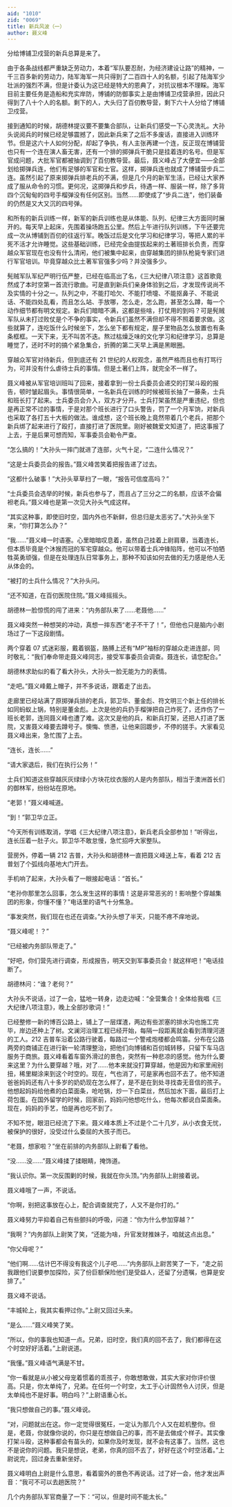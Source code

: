 ```yaml
---
aid: "1010"
zid: "0069"
title: 新兵风波（一）
author: 聂义峰
---
```


分给博铺卫戍营的新兵总算是来了。

由于各条战线都严重缺乏劳动力，本着“军队要忍耐，为经济建设让路”的精神，一千三百多新的劳动力，陆军海军一共只得到了二百四十人的名额，引起了陆海军少壮派的强烈不满，但是计委认为这已经是特大的恩典了，对抗议根本不理睬。海军目前主要任务是造船和充实岸防，博铺的防御事实上是由博铺卫戍营承担，因此只得到了八十个人的名额。剩下的人，大头归了百仞教导营，剩下六十人分给了博铺卫戍营。

接到通知的时候，胡德林提议要不要集合部队，让新兵们感受一下心灵洗礼。大孙头说阅兵的时候已经足够震撼了，因此新兵来了之后不多废话，直接进入训练环节。但是这六十人如何分配，却起了争执，有人主张再建一个连，反正现在博铺营也只有一个连在演人畜无害，还有一个排的掷弹兵干脆只是挂着连的名号。但是军官成问题，大批军官都被抽调到了百仞教导营。最后，聂义峰占了大便宜——全部划给掷弹兵连，他们有足够的军官和士官。这样，掷弹兵连也就成了博铺营步兵二连。虽然引起了原来掷弹兵排老兵的不满，但是几个月的新军生活，已经让大家养成了服从命令的习惯。更何况，这掷弹兵和步兵，待遇一样、服装一样，除了多背四个沉甸甸的四号手榴弹没有任何区别。当然……即使成了“步兵二连”，他们装备的仍然是又大又沉的四号弹。

和所有的新兵训练一样，新军的新兵训练也是从体能、队列、纪律三大方面同时展开的。每天早上起床，先围着操场跑五公里。然后上午进行队列训练，下午还要完成一次从博铺到百仞的往返行军。晚饭过后是文化学习和纪律学习，等把人累的半死不活才允许睡觉。这些基础训练，已经完全由提拔起来的土著班排长负责，而穿越众军官现在也没有什么清闲，他们被集中起来，由穿越集团的排队枪毙专家们进行军官培训。毕竟穿越众比土著军官强多少吗？并没强多少。

髡贼军队军纪严明行伍严整，已经在临高出了名，《三大纪律八项注意》这首歌竟然成了本时空第一首流行歌曲。可是直到新兵们亲身体验到之后，才发现传说尚不及实情的十分之一。队列之中，不能打哈欠、不能打喷嚏、不能抠鼻子、不能说话、不能四处乱看，而且怎么站、手放哪，怎么走，怎么跑，甚至怎么蹲，每一个动作细节都有明文规定。新兵们暗暗不满，这都是些啥，打仗用的到吗？可是髡贼军队从未打过败仗是个不争的事实，令新兵们虽然不满但却不得不照着要求做。这些就算了，连吃饭什么时候坐下，怎么坐下都有规定，屋子里物品怎么放置也有条条框框。一天下来，无不叫苦不迭。熬过枯燥乏味的文化学习和纪律学习，总算是睡觉了，还时不时的搞个紧急集合，折腾的第二天早上满是黑眼圈。

穿越众军官对待新兵，但到底还有 21 世纪的人权观念，虽然严格而且也有打骂行为，可并没有什么虐待士兵的事情。但是土著们上阵，就完全不一样了。

聂义峰被从军官培训班叫了回来，接着拿到一份士兵委员会递交的打架斗殴的报告，顿时皱起眉头。事情很简单，一名新兵在训练的时候被班长抽了一藤条，士兵和班长打了起来。士兵委员会介入，双方才分开。士兵打架虽然是严重违纪，但也是再正常不过的事情，于是对那个班长进行了口头警告，罚了一个月军饷，对新兵也采取了各打五十大板的做法。谁成想，这个班长晚上竟然带着几个老兵，把那个新兵绑了起来进行了殴打，直接打进了医院里。刚好被魏爱文知道了，把这事报了上去，于是后果可想而知，军事委员会勒令严查。

“怎么搞的！”大孙头一摔门就进了连部，火气十足，“二连什么情况？”

“这是士兵委员会的报告。”聂义峰苦笑着把报告递了过去。

“这都什么破事！”大孙头草草扫了一眼，“报告可信度高吗？”

“士兵委员会选举的时候，新兵也参与了，而且占了三分之二的名额，应该不会偏袒老兵。”聂义峰也是第一次见大孙头气成这样。

“其实这种事，即使旧时空，国内外也不新鲜，但总归是太恶劣了。”大孙头坐下来，“你打算怎么办？”

“我……”聂义峰一时语塞。心里暗暗叹息着，虽然自己挂着上尉肩章，当着连长，但本质毕竟是个沐猴而冠的军宅穿越众。他可以带着士兵冲锋陷阵，他可以不怕牺牲英勇顽强，但是在处理连队日常事务上，那种不知该如何去做的无力感是他人无从体会的。

“被打的士兵什么情况？”大孙头问。

“还不知道，在百仞医院住院。”聂义峰摇摇头。

胡德林一脸惊慌的闯了进来：“内务部队来了……老聂他……”

聂义峰突然一种想哭的冲动，真想一摔东西“老子不干了！”，但他也只是脑内小剧场过了一下这段剧情。

两个穿着 07 式迷彩服，戴着钢盔，胳膊上还有“MP”袖标的穿越众走进连部，同时敬礼：“我们奉命带走聂义峰同志，接受军事委员会调查。聂连长，请您配合。”

胡德林求助似的看了看大孙头，大孙头一脸无能为力的表情。

“走吧。”聂义峰戴上帽子，并不多说话，跟着走了出去。

走廊里已经站满了原掷弹兵排的老兵，郭卫华、董金彪、符文明三个新上任的排长如同蚂蚁上锅，特别是董金彪。上次是他的兵扔手榴弹把自己炸死了，还炸伤了一班长老郭，连同聂义峰也遭了难。这次又是他的兵，和新兵打架，还把人打进了医院，又害聂义峰要去蹲号子。懊悔、愤懑，让他来回踱步，不停的搓手。大家看见聂义峰出来，急忙围了上去。

“连长，连长……”

“请大家退后，我们在执行公务！”

士兵们知道这些穿越灰灰绿绿小方块花纹衣服的人是内务部队，相当于澳洲首长们的御林军，纷纷站在原地。

“老郭！”聂义峰喊道。

“到！”郭卫华立正。

“今天所有训练取消，学唱《三大纪律八项注意》，新兵老兵全部参加！”听得出，连长压着一肚子火。郭卫华不敢怠慢，急忙招呼大家整队。

营房外，停着一辆 212 吉普，大孙头和胡德林一直把聂义峰送上车，看着 212 吉普划了个弧线向基地大门开去。

手机响了起来，大孙头看了一眼接起电话：“首长。”

“老孙你那里怎么回事，怎么发生这样的事情！这是非常恶劣的！影响整个穿越集团的形象，你懂不懂？”电话里的语气十分焦急。

“事发突然，我们现在也还在调查。”大孙头想了半天，只能不疼不痒地说。

“聂义峰呢！？”

“已经被内务部队带走了。”

“好吧，你们营先进行调查，形成报告，明天交到军事委员会！就这样吧！”电话挂断了。

胡德林问：“谁？老何？”

大孙头不说话，过了一会，猛地一转身，边走边喊：“全营集合！全体给我唱《三大纪律八项注意》，晚上全部抄歌词！”

已经整修一新的博百公路上，铺上了一层煤渣，两边有些淤塞的排水沟也施工完毕，岸边还种上了树。文澜河治理工程已经开始，每隔一段距离就会看到清理河道的工人。212 吉普车沿着公路行驶着，每路过一个警戒炮楼都会鸣笛。分布在公路两旁的商铺正在进行新一轮清理整治，把他们向博铺和百仞城转移，只留下车马店服务于商旅。聂义峰看着车窗外滑过的景色，突然有一种悲凉的感觉。他为什么要来这里？为什么要穿越？哦，对了……他本来就没打算穿越，他是因为和家里闹别扭，稀里糊涂来到这个时空的。现在，气也消了，可是家再也回不去了。他不知道爸爸妈妈还有八十多岁的奶奶现在怎么样了，是不是在到处寻找杳无音信的孩子。他想起妈妈给他煮的白菜面条，呛呛锅，炒一下白菜丝，然后加水下面，最后打上荷包蛋。在国外留学的时候，回家前，妈妈问他想吃什么，他每次都说白菜面条。现在，妈妈的手艺，怕是再也吃不到了。

不知不觉，眼泪已经流了下来。聂义峰本质上不过是个二十几岁，从小衣食无忧，被保护的很好，没受过什么委屈的大孩子而已。

“老聂，想家啦？”坐在前排的内务部队上尉看了看他。

“没……没……”聂义峰揉了揉眼睛，掩饰道。

“我认识你。第一次反围剿的时候，我就在你头顶。”内务部队上尉接着说。

聂义峰哦了一声，不说话。

“你啊，别把这事放在心上，配合调查就完了，人又不是你打的。”

聂义峰努力平抑着自己有些颤抖的呼吸，问道：“你为什么参加穿越？”

“我啊？”内务部队上尉笑了笑，“还能为啥，升官发财推妹子，咱就这点出息。”

“你父母呢？”

“他们啊……估计巴不得没有我这个儿子吧……”内务部队上尉苦笑了一下，“走之前我跟他们说要参加探险，买了份巨额保险他们是受益人，还留了分遗嘱，也算是安排了。”

聂义峰不说话。

“丰城轮上，我其实看押过你。”上尉又回过头来。

“是么……”聂义峰笑了笑。

“所以，你的事我也知道一点。兄弟，旧时空，我们真的回不去了，我们都得在这个时空好好活着。”上尉说道。

“我懂。”聂义峰语气满是不甘。

“你一看就是从小被父母宠着惯着的乖孩子，你敢想敢做，其实大家对你评价很高。只是，你太单纯了，兄弟。在任何一个时空，太工于心计固然令人讨厌，但是太单纯也不是好事。明白吗？”上尉语重心长。

“我只想做自己的事。”聂义峰说。

“对，问题就出在这。你一定觉得很冤枉，一定认为那几个人又在趁机整你。但是，老聂，你就像你说的，你只是在想做自己的事，而不是去做成个样子。其实像打架斗殴，这种事都会有苗头的，如果你及时发现，就不会有这事了。当然，这也不是说你的问题。我只是想说，老弟，你真的回不去了，好好在这个时空活着。”上尉说完，回过身去重新坐好。

聂义峰明白上尉是什么意思，看着窗外的景色不再说话。过了好一会，他才发出声音：“我可不可以去趟医院？”

几个内务部队军官商量了一下：“可以，但是时间不能太长。”
